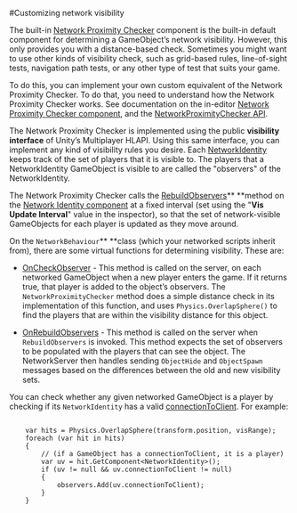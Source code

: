 #Customizing network visibility

The built-in [Network Proximity Checker](class-NetworkProximityChecker.html) component is the built-in default component for determining a GameObject’s network visibility. However, this only provides you with a distance-based check. Sometimes you might want to use other kinds of visibility check, such as grid-based rules, line-of-sight tests, navigation path tests, or any other type of test that suits your game.

To do this, you can implement your own custom equivalent of the Network Proximity Checker. To do that, you need to understand how the Network Proximity Checker works. See documentation on the in-editor [Network Proximity Checker component](class-NetworkProximityChecker.html), and the [NetworkProximityChecker API](ScriptRef:Networking.NetworkProximityChecker.html). 

The Network Proximity Checker is implemented using the public **visibility interface** of Unity’s Multiplayer HLAPI. Using this same interface, you can implement any kind of visibility rules you desire. Each [NetworkIdentity](ScriptRef:Networking.NetworkIdentity.html) keeps track of the set of players that it is visible to. The players that a NetworkIdentity GameObject is visible to are called the "observers" of the NetworkIdentity.

The Network Proximity Checker calls the [RebuildObservers](ScriptRef:Networking.NetworkIdentity.RebuildObservers.html)** **method on the [Network Identity component](class-NetworkIdentity.html) at a fixed interval (set using the "**Vis Update Interval**" value in the inspector), so that the set of network-visible GameObjects for each player is updated as they move around. 

On the `NetworkBehaviour`** **class (which your networked scripts inherit from), there are some virtual functions for determining visibility. These are:

* [OnCheckObserver](ScriptRef:Networking.NetworkBehaviour.OnCheckObserver.html) - This method is called on the server, on each networked GameObject when a new player enters the game. If it returns true, that player is added to the object’s observers. The `NetworkProximityChecker` method does a simple distance check in its implementation of this function, and uses `Physics.OverlapSphere()` to find the players that are within the visibility distance for this object.

* [OnRebuildObservers](ScriptRef:Networking.NetworkBehaviour.OnRebuildObservers.html) - This method is called on the server when `RebuildObservers` is invoked. This method expects the set of observers to be populated with the players that can see the object. The NetworkServer then handles sending `ObjectHide` and `ObjectSpawn` messages based on the differences between the old and new visibility sets.

You can check whether any given networked GameObject is a player by checking if its `NetworkIdentity` has a valid [connectionToClient](ScriptRef:Networking.NetworkIdentity-connectionToClient.html). For example:

```

    var hits = Physics.OverlapSphere(transform.position, visRange);
    foreach (var hit in hits)
    {
        // (if a GameObject has a connectionToClient, it is a player)
        var uv = hit.GetComponent<NetworkIdentity>();
        if (uv != null && uv.connectionToClient != null)
        {
            observers.Add(uv.connectionToClient);
        }
    }
```